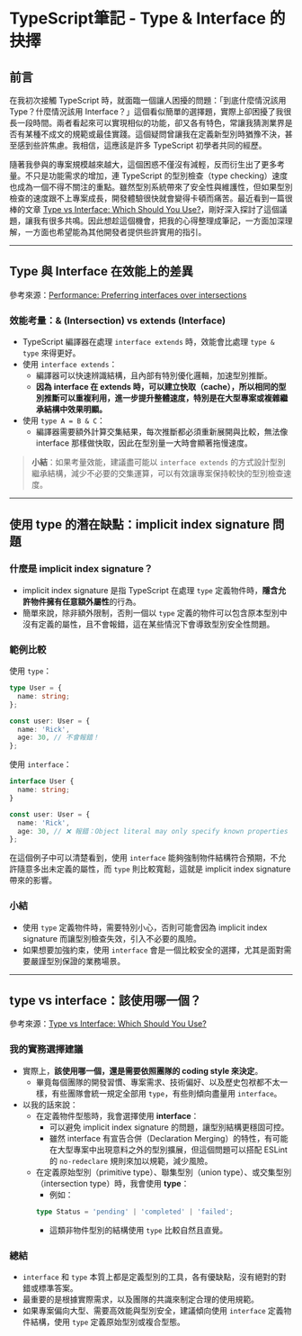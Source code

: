 # TypeScript筆記 - Type & Interface 的抉擇

## 前言

在我初次接觸 TypeScript 時，就面臨一個讓人困擾的問題：「到底什麼情況該用 Type？什麼情況該用 Interface？」這個看似簡單的選擇題，實際上卻困擾了我很長一段時間。兩者看起來可以實現相似的功能，卻又各有特色，常讓我猜測業界是否有某種不成文的規範或最佳實踐。這個疑問曾讓我在定義新型別時猶豫不決，甚至感到些許焦慮。我相信，這應該是許多 TypeScript 初學者共同的經歷。

隨著我參與的專案規模越來越大，這個困惑不僅沒有減輕，反而衍生出了更多考量。不只是功能需求的增加，連 TypeScript 的型別檢查（type checking）速度也成為一個不得不關注的重點。雖然型別系統帶來了安全性與維護性，但如果型別檢查的速度跟不上專案成長，開發體驗很快就會變得卡頓而痛苦。最近看到一篇很棒的文章 [Type vs Interface: Which Should You Use?](https://www.totaltypescript.com/type-vs-interface-which-should-you-use)，剛好深入探討了這個議題，讓我有很多共鳴。因此想趁這個機會，把我的心得整理成筆記，一方面加深理解，一方面也希望能為其他開發者提供些許實用的指引。

---

## Type 與 Interface 在效能上的差異

參考來源：[Performance: Preferring interfaces over intersections](https://github.com/microsoft/TypeScript/wiki/Performance#preferring-interfaces-over-intersections)

### 效能考量：& (Intersection) vs extends (Interface)

- TypeScript 編譯器在處理 `interface extends` 時，效能會比處理 `type & type` 來得更好。
- 使用 `interface extends`：
  - 編譯器可以快速辨識結構，且內部有特別優化邏輯，加速型別推斷。
  - **因為 interface 在 extends 時，可以建立快取（cache），所以相同的型別推斷可以重複利用，進一步提升整體速度，特別是在大型專案或複雜繼承結構中效果明顯。**
- 使用 `type A = B & C`：
  - 編譯器需要額外計算交集結果，每次推斷都必須重新展開與比較，無法像 interface 那樣做快取，因此在型別量一大時會顯著拖慢速度。

> **小結**：如果考量效能，建議盡可能以 `interface extends` 的方式設計型別繼承結構，減少不必要的交集運算，可以有效讓專案保持較快的型別檢查速度。

---

## 使用 type 的潛在缺點：implicit index signature 問題

### 什麼是 implicit index signature？

- implicit index signature 是指 TypeScript 在處理 `type` 定義物件時，**隱含允許物件擁有任意額外屬性**的行為。
- 簡單來說，除非額外限制，否則一個以 `type` 定義的物件可以包含原本型別中沒有定義的屬性，且不會報錯，這在某些情況下會導致型別安全性問題。

### 範例比較

使用 `type`：
```typescript
type User = {
  name: string;
};

const user: User = {
  name: 'Rick',
  age: 30, // 不會報錯！
};
```

使用 `interface`：
```typescript
interface User {
  name: string;
}

const user: User = {
  name: 'Rick',
  age: 30, // ❌ 報錯：Object literal may only specify known properties
};
```

在這個例子中可以清楚看到，使用 `interface` 能夠強制物件結構符合預期，不允許隨意多出未定義的屬性，而 `type` 則比較寬鬆，這就是 implicit index signature 帶來的影響。

### 小結

- 使用 `type` 定義物件時，需要特別小心，否則可能會因為 implicit index signature 而讓型別檢查失效，引入不必要的風險。
- 如果想要加強約束，使用 `interface` 會是一個比較安全的選擇，尤其是面對需要嚴謹型別保證的業務場景。

---

## type vs interface：該使用哪一個？

參考來源：[Type vs Interface: Which Should You Use?](https://www.totaltypescript.com/type-vs-interface-which-should-you-use)

### 我的實務選擇建議

- 實際上，**該使用哪一個，還是需要依照團隊的 coding style 來決定**。
  - 畢竟每個團隊的開發習慣、專案需求、技術偏好、以及歷史包袱都不太一樣，有些團隊會統一規定全部用 `type`，有些則傾向盡量用 `interface`。
- 以我的話來說：
  - 在定義物件型態時，我會選擇使用 **interface**：
    - 可以避免 implicit index signature 的問題，讓型別結構更穩固可控。
    - 雖然 interface 有宣告合併（Declaration Merging）的特性，有可能在大型專案中出現意料之外的型別擴展，但這個問題可以搭配 ESLint 的 `no-redeclare` 規則來加以規範，減少風險。
  - 在定義原始型別（primitive type）、聯集型別（union type）、或交集型別（intersection type）時，我會使用 **type**：
    - 例如：
    ```typescript
    type Status = 'pending' | 'completed' | 'failed';
    ```
    - 這類非物件型別的結構使用 `type` 比較自然且直覺。

### 總結

- `interface` 和 `type` 本質上都是定義型別的工具，各有優缺點，沒有絕對的對錯或標準答案。
- 最重要的是根據實際需求，以及團隊的共識來制定合理的使用規範。
- 如果專案偏向大型、需要高效能與型別安全，建議傾向使用 `interface` 定義物件結構，使用 `type` 定義原始型別或複合型態。
